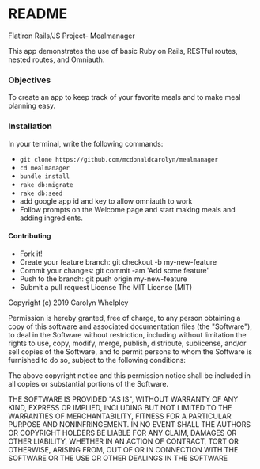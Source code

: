 # README

Flatiron Rails/JS Project- Mealmanager

This app demonstrates the use of basic Ruby on Rails, RESTful routes, nested routes, and Omniauth.

### Objectives
To create an app to keep track of your favorite meals and to make meal planning easy. 

### Installation
In your terminal, write the following commands: 

* `git clone https://github.com/mcdonaldcarolyn/mealmanager`
* `cd mealmanager`
* `bundle install`
* `rake db:migrate`
* `rake db:seed`
* add google app id and key to allow omniauth to work 
* Follow prompts on the Welcome page and start making meals and adding ingredients.
#### Contributing
* Fork it!
* Create your feature branch: git checkout -b my-new-feature
* Commit your changes: git commit -am 'Add some feature'
* Push to the branch: git push origin my-new-feature
* Submit a pull request
License
The MIT License (MIT)

Copyright (c) 2019 Carolyn Whelpley

Permission is hereby granted, free of charge, to any person obtaining a copy of this software and associated documentation files (the "Software"), to deal in the Software without restriction, including without limitation the rights to use, copy, modify, merge, publish, distribute, sublicense, and/or sell copies of the Software, and to permit persons to whom the Software is furnished to do so, subject to the following conditions:

The above copyright notice and this permission notice shall be included in all copies or substantial portions of the Software.

THE SOFTWARE IS PROVIDED "AS IS", WITHOUT WARRANTY OF ANY KIND, EXPRESS OR IMPLIED, INCLUDING BUT NOT LIMITED TO THE WARRANTIES OF MERCHANTABILITY, FITNESS FOR A PARTICULAR PURPOSE AND NONINFRINGEMENT. IN NO EVENT SHALL THE AUTHORS OR COPYRIGHT HOLDERS BE LIABLE FOR ANY CLAIM, DAMAGES OR OTHER LIABILITY, WHETHER IN AN ACTION OF CONTRACT, TORT OR OTHERWISE, ARISING FROM, OUT OF OR IN CONNECTION WITH THE SOFTWARE OR THE USE OR OTHER DEALINGS IN THE SOFTWARE
